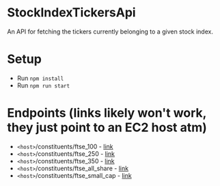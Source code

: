 # StockIndexTickersApi
An API for fetching the tickers currently belonging to a given stock index.

# Setup
 - Run `npm install`
 - Run `npm run start`

# Endpoints (links likely won't work, they just point to an EC2 host atm)
 - `<host>`/constituents/ftse_100 - [link](http://ec2-3-17-134-210.us-east-2.compute.amazonaws.com:8001/constituents/ftse_100)
 - `<host>`/constituents/ftse_250 - [link](http://ec2-3-17-134-210.us-east-2.compute.amazonaws.com:8001/constituents/ftse_250)
 - `<host>`/constituents/ftse_350 - [link](http://ec2-3-17-134-210.us-east-2.compute.amazonaws.com:8001/constituents/ftse_350)
 - `<host>`/constituents/ftse_all_share - [link](http://ec2-3-17-134-210.us-east-2.compute.amazonaws.com:8001/constituents/ftse_all_share)
 - `<host>`/constituents/ftse_small_cap - [link](http://ec2-3-17-134-210.us-east-2.compute.amazonaws.com:8001/constituents/ftse_small_cap)

